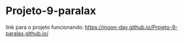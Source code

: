# Projeto-9-paralax

link para o projeto funcionando: https://moon-day.github.io/Projeto-9-paralax.github.io/
 <div>
    <img src="https://user-images.githubusercontent.com/97771245/197842378-f60c0dc3-69d2-438f-9a3c-41df368367e8.gif" alt="">
</div>
